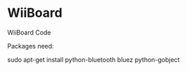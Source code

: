 # WiiBoard
WiiBoard Code

Packages need:

sudo apt-get install python-bluetooth bluez python-gobject
